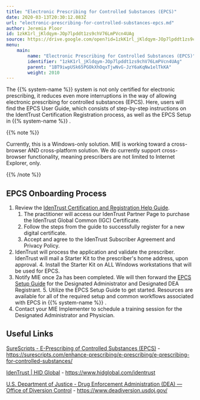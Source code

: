 ```yaml
---
title: "Electronic Prescribing for Controlled Substances (EPCS)"
date: 2020-03-13T20:30:12.083Z
url: "electronic-prescribing-for-controlled-substances-epcs.md"
author: Jeremia Ploor
id: 1zkK1rl_jKldqym-JOp7lpddt1zs9chV76LmPVcn4UAg
source: https://drive.google.com/open?id=1zkK1rl_jKldqym-JOp7lpddt1zs9chV76LmPVcn4UAg
menu:
    main:
        name: "Electronic Prescribing for Controlled Substances (EPCS)"
        identifier: "1zkK1rl_jKldqym-JOp7lpddt1zs9chV76LmPVcn4UAg"
        parent: "1BT9iwpUSk65PGOkXhOqxTjwNvG-JzY6aKqNw1elTkKA"
        weight: 2010
---
```



The {{% system-name %}} system is not only certified for electronic prescribing, it reduces even more interruptions in the way of allowing electronic prescribing for controlled substances (EPCS). Here, users will find the EPCS User Guide, which consists of step-by-step instructions on the IdentTrust Certification Registration process, as well as the EPCS Setup in {{% system-name %}} .

{{% note %}}

Currently, this is a Windows-only solution. MIE is working toward a cross-browser AND cross-platform solution. We do currently support cross-browser functionality, meaning prescribers are not limited to Internet Explorer, only.

{{% /note %}}


## EPCS Onboarding Process

1. Review the [IdenTrust Certification and Registration Help Guide](identrust-certificate-registration-step-by-step.md).
    1. The practitioner will access our IdenTrust Partner Page to purchase the IdenTrust Global Common (IGC) Certificate.
    2. Follow the steps from the guide to successfully register for a new digital certificate.
    3. Accept and agree to the IdenTrust Subscriber Agreement and Privacy Policy.
2. IdenTrust will process the application and validate the prescriber. IdenTrust will mail a Starter Kit to the prescriber's home address, upon approval.
    4. Install the Starter Kit on ALL Windows workstations that will be used for EPCS.
3. Notify MIE once 2a has been completed. We will then forward the [EPCS Setup Guide](epcs-setup.md) for the Designated Administrator and Designated DEA Registrant.
    5. Utilize the EPCS Setup Guide to get started. Resources are available for all of the required setup and common workflows associated with EPCS in {{% system-name %}} .
4. Contact your MIE Implementer to schedule a training session for the Designated Administrator and Physician.

## Useful Links

[SureScripts - E-Prescribing of Controlled Substances (EPCS)](https://surescripts.com/enhance-prescribing/e-prescribing/e-prescribing-for-controlled-substances/) - https://surescripts.com/enhance-prescribing/e-prescribing/e-prescribing-for-controlled-substances/

[IdenTrust | HID Global](https://www.hidglobal.com/identrust) - https://www.hidglobal.com/identrust

[U.S. Department of Justice - Drug Enforcement Administration (DEA) — Office of Diversion Control](https://www.deadiversion.usdoj.gov/) - https://www.deadiversion.usdoj.gov/

